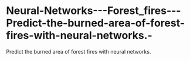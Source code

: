 # Neural-Networks---Forest_fires---Predict-the-burned-area-of-forest-fires-with-neural-networks.-
Predict the burned area of forest fires with neural networks.

